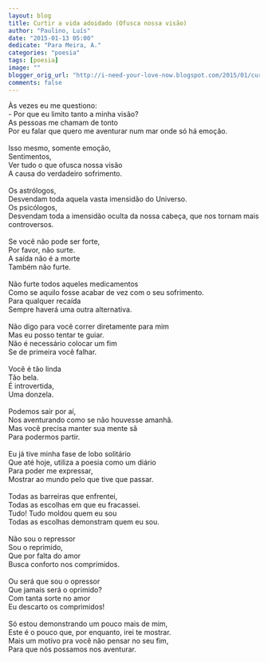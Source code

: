 ```yaml
---
layout: blog
title: Curtir a vida adoidado (Ofusca nossa visão)
author: "Paulino, Luís"
date: "2015-01-13 05:00"
dedicate: "Para Meira, A."
categories: "poesia"
tags: [poesia]
image: ""
blogger_orig_url: "http://i-need-your-love-now.blogspot.com/2015/01/curtir-vida-adoidado-ofusca-nossa-visao.html"
comments: false
---
```


Às vezes eu me questiono:\
\- Por que eu limito tanto a minha visão?\
As pessoas me chamam de tonto\
Por eu falar que quero me aventurar num mar onde só há emoção.\
\
Isso mesmo, somente emoção,\
Sentimentos,\
Ver tudo o que ofusca nossa visão\
A causa do verdadeiro sofrimento.\
\
Os astrólogos,\
Desvendam toda aquela vasta imensidão do Universo.\
Os psicólogos,\
Desvendam toda a imensidão oculta da nossa cabeça, que nos tornam mais controversos.\
\
Se você não pode ser forte,\
Por favor, não surte.\
A saída não é a morte\
Também não furte.\
\
Não furte todos aqueles medicamentos\
Como se aquilo fosse acabar de vez com o seu sofrimento.\
Para qualquer recaída\
Sempre haverá uma outra alternativa.\
\
Não digo para você correr diretamente para mim\
Mas eu posso tentar te guiar.\
Não é necessário colocar um fim\
Se de primeira você falhar.\
\
Você é tão linda\
Tão bela.\
É introvertida,\
Uma donzela.\
\
Podemos sair por aí,\
Nos aventurando como se não houvesse amanhã.\
Mas você precisa manter sua mente sã\
Para podermos partir.\
\
Eu já tive minha fase de lobo solitário\
Que até hoje, utiliza a poesia como um diário\
Para poder me expressar,\
Mostrar ao mundo pelo que tive que passar.\
\
Todas as barreiras que enfrentei,\
Todas as escolhas em que eu fracassei.\
Tudo! Tudo moldou quem eu sou\
Todas as escolhas demonstram quem eu sou.\
\
Não sou o repressor\
Sou o reprimido,\
Que por falta do amor\
Busca conforto nos comprimidos.\
\
Ou será que sou o opressor\
Que jamais será o oprimido?\
Com tanta sorte no amor\
Eu descarto os comprimidos!\
\
Só estou demonstrando um pouco mais de mim,\
Este é o pouco que, por enquanto, irei te mostrar.\
Mais um motivo pra você não pensar no seu fim,\
Para que nós possamos nos aventurar.
